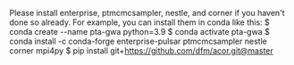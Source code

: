 Please install enterprise, ptmcmcsampler, nestle, and corner if you haven't done so already.
For example, you can install them in conda like this:
$ conda create --name pta-gwa python=3.9
$ conda activate pta-gwa
$ conda install -c conda-forge enterprise-pulsar ptmcmcsampler nestle corner mpi4py 
$ pip install git+https://github.com/dfm/acor.git@master


